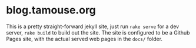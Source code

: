 # blog.tamouse.org

This is a pretty straight-forward jekyll site, just run `rake serve` for a dev server, `rake build` to build out the site. The site is configured to be a Github Pages site, with the actual served web pages in the `docs/` folder.
